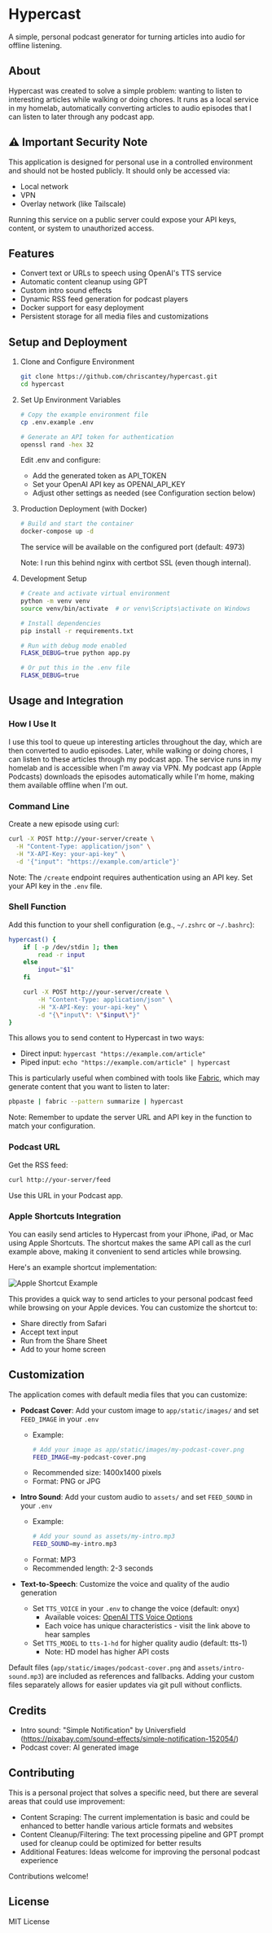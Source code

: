 # Hypercast

A simple, personal podcast generator for turning articles into audio for offline listening.

## About

Hypercast was created to solve a simple problem: wanting to listen to interesting articles while walking or doing chores. It runs as a local service in my homelab, automatically converting articles to audio episodes that I can listen to later through any podcast app.

## ⚠️ Important Security Note

This application is designed for personal use in a controlled environment and should not be hosted publicly. It should only be accessed via:

- Local network
- VPN
- Overlay network (like Tailscale)

Running this service on a public server could expose your API keys, content, or system to unauthorized access.

## Features

- Convert text or URLs to speech using OpenAI's TTS service
- Automatic content cleanup using GPT
- Custom intro sound effects
- Dynamic RSS feed generation for podcast players
- Docker support for easy deployment
- Persistent storage for all media files and customizations

## Setup and Deployment

1. Clone and Configure Environment

   ```bash
   git clone https://github.com/chriscantey/hypercast.git
   cd hypercast
   ```

2. Set Up Environment Variables

   ```bash
   # Copy the example environment file
   cp .env.example .env

   # Generate an API token for authentication
   openssl rand -hex 32
   ```

   Edit .env and configure:

   - Add the generated token as API_TOKEN
   - Set your OpenAI API key as OPENAI_API_KEY
   - Adjust other settings as needed (see Configuration section below)

3. Production Deployment (with Docker)

   ```bash
   # Build and start the container
   docker-compose up -d
   ```

   The service will be available on the configured port (default: 4973)

   Note: I run this behind nginx with certbot SSL (even though internal).

4. Development Setup

   ```bash
   # Create and activate virtual environment
   python -m venv venv
   source venv/bin/activate  # or venv\Scripts\activate on Windows

   # Install dependencies
   pip install -r requirements.txt

   # Run with debug mode enabled
   FLASK_DEBUG=true python app.py

   # Or put this in the .env file
   FLASK_DEBUG=true
   ```

## Usage and Integration

### How I Use It

I use this tool to queue up interesting articles throughout the day, which are then converted to audio episodes. Later, while walking or doing chores, I can listen to these articles through my podcast app. The service runs in my homelab and is accessible when I'm away via VPN. My podcast app (Apple Podcasts) downloads the episodes automatically while I'm home, making them available offline when I'm out.

### Command Line

Create a new episode using curl:

```bash
curl -X POST http://your-server/create \
  -H "Content-Type: application/json" \
  -H "X-API-Key: your-api-key" \
  -d '{"input": "https://example.com/article"}'
```

Note: The `/create` endpoint requires authentication using an API key. Set your API key in the `.env` file.

### Shell Function

Add this function to your shell configuration (e.g., `~/.zshrc` or `~/.bashrc`):

```bash
hypercast() {
    if [ -p /dev/stdin ]; then
        read -r input
    else
        input="$1"
    fi

    curl -X POST http://your-server/create \
        -H "Content-Type: application/json" \
        -H "X-API-Key: your-api-key" \
        -d "{\"input\": \"$input\"}"
}
```

This allows you to send content to Hypercast in two ways:

- Direct input: `hypercast "https://example.com/article"`
- Piped input: `echo "https://example.com/article" | hypercast`

This is particularly useful when combined with tools like [Fabric](https://github.com/danielmiessler/fabric), which may generate content that you want to listen to later:

```bash
pbpaste | fabric --pattern summarize | hypercast
```

Note: Remember to update the server URL and API key in the function to match your configuration.

### Podcast URL

Get the RSS feed:

```bash
curl http://your-server/feed
```

Use this URL in your Podcast app.

### Apple Shortcuts Integration

You can easily send articles to Hypercast from your iPhone, iPad, or Mac using Apple Shortcuts. The shortcut makes the same API call as the curl example above, making it convenient to send articles while browsing.

Here's an example shortcut implementation:

![Apple Shortcut Example](assets/shortcut-example.png)

This provides a quick way to send articles to your personal podcast feed while browsing on your Apple devices. You can customize the shortcut to:

- Share directly from Safari
- Accept text input
- Run from the Share Sheet
- Add to your home screen

## Customization

The application comes with default media files that you can customize:

- **Podcast Cover**: Add your custom image to `app/static/images/` and set `FEED_IMAGE` in your `.env`

  - Example:
    ```bash
    # Add your image as app/static/images/my-podcast-cover.png
    FEED_IMAGE=my-podcast-cover.png
    ```
  - Recommended size: 1400x1400 pixels
  - Format: PNG or JPG

- **Intro Sound**: Add your custom audio to `assets/` and set `FEED_SOUND` in your `.env`

  - Example:
    ```bash
    # Add your sound as assets/my-intro.mp3
    FEED_SOUND=my-intro.mp3
    ```
  - Format: MP3
  - Recommended length: 2-3 seconds

- **Text-to-Speech**: Customize the voice and quality of the audio generation
  - Set `TTS_VOICE` in your `.env` to change the voice (default: onyx)
    - Available voices: [OpenAI TTS Voice Options](https://platform.openai.com/docs/guides/text-to-speech/voice-options)
    - Each voice has unique characteristics - visit the link above to hear samples
  - Set `TTS_MODEL` to `tts-1-hd` for higher quality audio (default: tts-1)
    - Note: HD model has higher API costs

Default files (`app/static/images/podcast-cover.png` and `assets/intro-sound.mp3`) are included as references and fallbacks. Adding your custom files separately allows for easier updates via git pull without conflicts.

## Credits

- Intro sound: "Simple Notification" by Universfield (https://pixabay.com/sound-effects/simple-notification-152054/)
- Podcast cover: AI generated image

## Contributing

This is a personal project that solves a specific need, but there are several areas that could use improvement:

- Content Scraping: The current implementation is basic and could be enhanced to better handle various article formats and websites
- Content Cleanup/Filtering: The text processing pipeline and GPT prompt used for cleanup could be optimized for better results
- Additional Features: Ideas welcome for improving the personal podcast experience

Contributions welcome!

## License

MIT License
